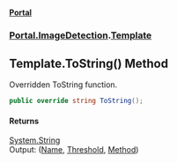 #### [Portal](index.md 'index')
### [Portal.ImageDetection](Portal.ImageDetection.md 'Portal.ImageDetection').[Template](Portal.ImageDetection.Template.md 'Portal.ImageDetection.Template')

## Template.ToString() Method

Overridden ToString function.

```csharp
public override string ToString();
```

#### Returns
[System.String](https://docs.microsoft.com/en-us/dotnet/api/System.String 'System.String')  
Output: ([Name](Portal.ImageDetection.Template.Name.md 'Portal.ImageDetection.Template.Name'), [Threshold](Portal.ImageDetection.Template.Threshold.md 'Portal.ImageDetection.Template.Threshold'), [Method](Portal.ImageDetection.Template.Method.md 'Portal.ImageDetection.Template.Method'))